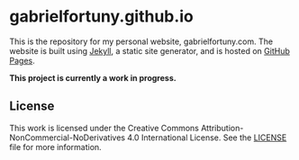 # gabrielfortuny.github.io

This is the repository for my personal website, gabrielfortuny.com. The website is built using [Jekyll](https://jekyllrb.com/), a static site generator, and is hosted on [GitHub Pages](https://pages.github.com/).

**This project is currently a work in progress.**

## License

This work is licensed under the Creative Commons Attribution-NonCommercial-NoDerivatives 4.0 International License. See the [LICENSE](./LICENSE) file for more information.
